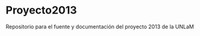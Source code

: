 Proyecto2013
============

Repositorio para el fuente y documentación del proyecto 2013 de la UNLaM
